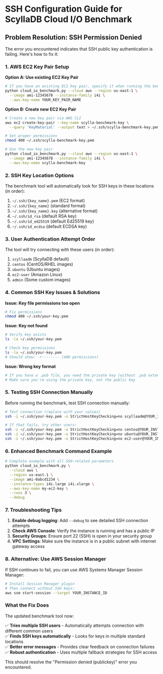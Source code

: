 # SSH Configuration Guide for ScyllaDB Cloud I/O Benchmark

## Problem Resolution: SSH Permission Denied

The error you encountered indicates that SSH public key authentication is failing. Here's how to fix it:

### 1. AWS EC2 Key Pair Setup

**Option A: Use existing EC2 Key Pair**
```bash
# If you have an existing EC2 key pair, specify it when running the benchmark:
python cloud_io_benchmark.py --cloud aws --region us-east-1 \
  --image ami-12345678 --instance-family i4i \
  --aws-key-name YOUR_KEY_PAIR_NAME
```

**Option B: Create new EC2 Key Pair**
```bash
# Create a new key pair via AWS CLI
aws ec2 create-key-pair --key-name scylla-benchmark-key \
  --query 'KeyMaterial' --output text > ~/.ssh/scylla-benchmark-key.pem

# Set proper permissions
chmod 400 ~/.ssh/scylla-benchmark-key.pem

# Use the new key pair
python cloud_io_benchmark.py --cloud aws --region us-east-1 \
  --image ami-12345678 --instance-family i4i \
  --aws-key-name scylla-benchmark-key
```

### 2. SSH Key Location Options

The benchmark tool will automatically look for SSH keys in these locations (in order):

1. `~/.ssh/{key_name}.pem` (EC2 format)
2. `~/.ssh/{key_name}` (standard format)  
3. `~/.ssh/{key_name}.key` (alternative format)
4. `~/.ssh/id_rsa` (default RSA key)
5. `~/.ssh/id_ed25519` (default Ed25519 key)
6. `~/.ssh/id_ecdsa` (default ECDSA key)

### 3. User Authentication Attempt Order

The tool will try connecting with these users (in order):
1. `scyllaadm` (ScyllaDB default)
2. `centos` (CentOS/RHEL images)
3. `ubuntu` (Ubuntu images)
4. `ec2-user` (Amazon Linux)
5. `admin` (Some custom images)

### 4. Common SSH Key Issues & Solutions

**Issue: Key file permissions too open**
```bash
# Fix permissions
chmod 400 ~/.ssh/your-key.pem
```

**Issue: Key not found**
```bash
# Verify key exists
ls -la ~/.ssh/your-key.pem

# Check key permissions
ls -la ~/.ssh/your-key.pem
# Should show: -r-------- (400 permissions)
```

**Issue: Wrong key format**
```bash
# If you have a .pub file, you need the private key (without .pub extension)
# Make sure you're using the private key, not the public key
```

### 5. Testing SSH Connection Manually

Before running the benchmark, test SSH connection manually:

```bash
# Test connection (replace with your values)
ssh -i ~/.ssh/your-key.pem -o StrictHostKeyChecking=no scyllaadm@YOUR_INSTANCE_IP

# If that fails, try other users:
ssh -i ~/.ssh/your-key.pem -o StrictHostKeyChecking=no centos@YOUR_INSTANCE_IP
ssh -i ~/.ssh/your-key.pem -o StrictHostKeyChecking=no ubuntu@YOUR_INSTANCE_IP
ssh -i ~/.ssh/your-key.pem -o StrictHostKeyChecking=no ec2-user@YOUR_INSTANCE_IP
```

### 6. Enhanced Benchmark Command Example

```bash
# Complete example with all SSH-related parameters
python cloud_io_benchmark.py \
  --cloud aws \
  --region us-east-1 \
  --image ami-0abcd1234 \
  --instance-types i4i.large i4i.xlarge \
  --aws-key-name my-ec2-key \
  --runs 3 \
  --debug
```

### 7. Troubleshooting Tips

1. **Enable debug logging**: Add `--debug` to see detailed SSH connection attempts
2. **Check AWS Console**: Verify the instance is running and has a public IP
3. **Security Groups**: Ensure port 22 (SSH) is open in your security group
4. **VPC Settings**: Make sure the instance is in a public subnet with internet gateway access

### 8. Alternative: Use AWS Session Manager

If SSH continues to fail, you can use AWS Systems Manager Session Manager:

```bash
# Install Session Manager plugin
# Then connect without SSH keys:
aws ssm start-session --target YOUR_INSTANCE_ID
```

### What the Fix Does

The updated benchmark tool now:

✅ **Tries multiple SSH users** - Automatically attempts connection with different common users  
✅ **Finds SSH keys automatically** - Looks for keys in multiple standard locations  
✅ **Better error messages** - Provides clear feedback on connection failures  
✅ **Robust authentication** - Uses multiple fallback strategies for SSH access  

This should resolve the "Permission denied (publickey)" error you encountered.
